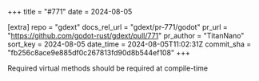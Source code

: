+++
title = "#771"
date = 2024-08-05

[extra]
repo = "gdext"
docs_rel_url = "gdext/pr-771/godot"
pr_url = "https://github.com/godot-rust/gdext/pull/771"
pr_author = "TitanNano"
sort_key = 2024-08-05
date_time = 2024-08-05T11:02:31Z
commit_sha = "fb256c8ace9e885df0c267813fd90d8b544ef108"
+++

Required virtual methods should be required at compile-time
